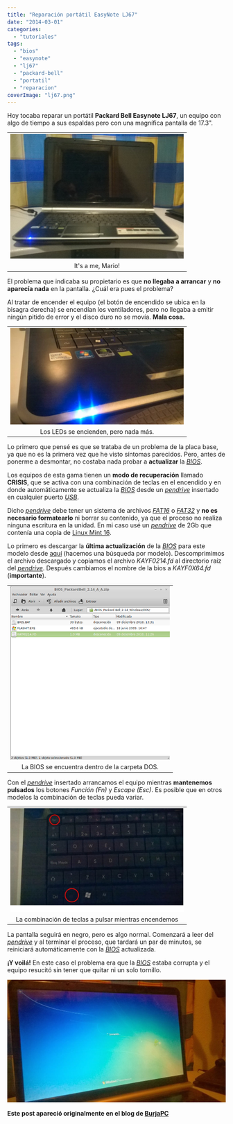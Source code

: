 ```yaml
---
title: "Reparación portátil EasyNote LJ67"
date: "2014-03-01"
categories: 
  - "tutoriales"
tags: 
  - "bios"
  - "easynote"
  - "lj67"
  - "packard-bell"
  - "portatil"
  - "reparacion"
coverImage: "lj67.png"
---
```


Hoy tocaba reparar un portátil **Packard Bell Easynote LJ67**, un equipo con algo de tiempo a sus espaldas pero con una magnífica pantalla de 17.3".

<table class="tr-caption-container" style="margin-left: auto; margin-right: auto; text-align: center;" cellspacing="0" cellpadding="0" align="center"><tbody><tr><td style="text-align: center;"><a style="margin-left: auto; margin-right: auto;" href="http://pixelotes.com/wp-content/uploads/2014/03/pc.png"><img src="images/pc.png" width="400" height="288" border="0"></a></td></tr><tr><td class="tr-caption" style="text-align: center;">It's a me, Mario!</td></tr></tbody></table>

El problema que indicaba su propietario es que **no llegaba a arrancar** y **no aparecía nada** en la pantalla. ¿Cuál era pues el problema?

Al tratar de encender el equipo (el botón de encendido se ubica en la bisagra derecha) se encendían los ventiladores, pero no llegaba a emitir ningún pitido de error y el disco duro no se movía. **Mala cosa.**

<table class="tr-caption-container" style="margin-left: auto; margin-right: auto; text-align: center;" cellspacing="0" cellpadding="0" align="center"><tbody><tr><td style="text-align: center;"><a style="margin-left: auto; margin-right: auto;" href="http://pixelotes.com/wp-content/uploads/2014/03/WP_20140301_18_39_30_Pro-1024x575.jpg"><img src="images/WP_20140301_18_39_30_Pro-1024x575.jpg" width="400" height="223" border="0"></a></td></tr><tr><td class="tr-caption" style="text-align: center;">Los LEDs se encienden, pero nada más.</td></tr></tbody></table>

Lo primero que pensé es que se trataba de un problema de la placa base, ya que no es la primera vez que he visto síntomas parecidos. Pero, antes de ponerme a desmontar, no costaba nada probar a **actualizar** la [_BIOS_](http://es.wikipedia.org/wiki/BIOS).

Los equipos de esta gama tienen un **modo de recuperación** llamado **CRISIS**, que se activa con una combinación de teclas en el encendido y en donde automáticamente se actualiza la [_BIOS_](http://es.wikipedia.org/wiki/BIOS) desde un [_pendrive_](http://es.wikipedia.org/wiki/Memoria_USB) insertado en cualquier puerto [_USB_](http://es.wikipedia.org/wiki/Universal_Serial_Bus).

Dicho [_pendrive_](http://es.wikipedia.org/wiki/Memoria_USB) debe tener un sistema de archivos [_FAT16_](http://es.wikipedia.org/wiki/Tabla_de_asignaci%C3%B3n_de_archivos) o [_FAT32_](http://es.wikipedia.org/wiki/Tabla_de_asignaci%C3%B3n_de_archivos) y **no es necesario formatearlo** ni borrar su contenido, ya que el proceso no realiza ninguna escritura en la unidad. En mi caso usé un [_pendrive_](http://es.wikipedia.org/wiki/Memoria_USB) de 2Gb que contenía una copia de [Linux Mint 16](http://www.linuxmint.com/).

Lo primero es descargar la **última actualización** de la [_BIOS_](http://es.wikipedia.org/wiki/BIOS) para este modelo desde [aquí](http://www.packardbell.es/pb/es/ES/content/download) (hacemos una búsqueda por modelo). Descomprimimos el archivo descargado y copiamos el archivo _KAYF0214.fd_ al directorio raíz del [_pendrive_](http://es.wikipedia.org/wiki/Memoria_USB). Después cambiamos el nombre de la bios a _KAYF0X64.fd_ (**importante**).

<table class="tr-caption-container" style="margin-left: auto; margin-right: auto; text-align: center;" cellspacing="0" cellpadding="0" align="center"><tbody><tr><td style="text-align: center;"><a style="margin-left: auto; margin-right: auto;" href="http://pixelotes.com/wp-content/uploads/2014/03/archivo.png"><img src="images/archivo.png" width="368" height="400" border="0"></a></td></tr><tr><td class="tr-caption" style="text-align: center;">La BIOS se encuentra dentro de la carpeta DOS.</td></tr></tbody></table>

Con el [_pendrive_](http://es.wikipedia.org/wiki/Memoria_USB) insertado arrancamos el equipo mientras **mantenemos pulsados** los botones _Función (Fn)_ y _Escape (Esc)_. Es posible que en otros modelos la combinación de teclas pueda variar.

<table class="tr-caption-container" style="margin-left: auto; margin-right: auto; text-align: center;" cellspacing="0" cellpadding="0" align="center"><tbody><tr><td style="text-align: center;"><a style="margin-left: auto; margin-right: auto;" href="http://pixelotes.com/wp-content/uploads/2014/03/WP_20140301_18_39_46_Pro-1024x614.jpg"><img src="images/WP_20140301_18_39_46_Pro-1024x614.jpg" width="400" height="240" border="0"></a></td></tr><tr><td class="tr-caption" style="text-align: center;">La combinación de teclas a pulsar mientras encendemos</td></tr></tbody></table>

La pantalla seguirá en negro, pero es algo normal. Comenzará a leer del [_pendrive_](http://es.wikipedia.org/wiki/Memoria_USB) y al terminar el proceso, que tardará un par de minutos, se reiniciará automáticamente con la [_BIOS_](http://es.wikipedia.org/wiki/BIOS) actualizada.

**¡Y voilá!** En este caso el problema era que la [_BIOS_](http://es.wikipedia.org/wiki/BIOS) estaba corrupta y el equipo resucitó sin tener que quitar ni un solo tornillo.

[![](images/WP_20140301_18_40_15_Pro-1024x575.jpg)](http://pixelotes.com/wp-content/uploads/2014/03/WP_20140301_18_40_15_Pro-1024x575.jpg)

**Este post apareció originalmente en el blog de [BurjaPC](http://www.burjapc.com/)**
